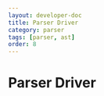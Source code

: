 ```yaml
---
layout: developer-doc
title: Parser Driver
category: parser
tags: [parser, ast]
order: 8
---
```


# Parser Driver

<!-- MarkdownTOC levels="2,3" autolink="true" -->

<!-- /MarkdownTOC -->
